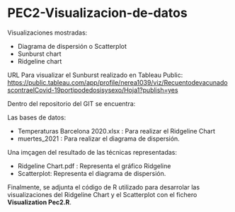# PEC2-Visualizacion-de-datos

Visualizaciones mostradas:
* Diagrama de dispersión o Scatterplot
* Sunburst chart
* Ridgeline chart

URL Para visualizar el Sunburst realizado en Tableau Public: https://public.tableau.com/app/profile/nerea1039/viz/RecuentodevacunadoscontraelCovid-19portipodedosisysexo/Hoja1?publish=yes

Dentro del repositorio del GIT se encuentra:

Las bases de datos:
* Temperaturas Barcelona 2020.xlsx : Para realizar el Ridgeline Chart
* muertes_2021 : Para realizar el diagrama de dispersión. 

Una imçagen del resultado de las técnicas representadas:
* Ridgeline Chart.pdf : Representa el gráfico Ridgeline
* Scatterplot: Representa el diagrama de dispersión.

Finalmente, se adjunta el código de R utilizado para desarrolar las visualizaciones del Ridgeline Chart y el Scatterplot con el fichero **Visualization Pec2.R**.
